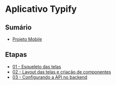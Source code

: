 # Aplicativo Typify

## Sumário

- [Projeto Mobile](./mobile/)

## Etapas

- [01 - Esqueleto das telas](https://github.com/rgomide/app-typify/tree/01-esqueleto-das-telas/mobile)
- [02 - Layout das telas e criação de componentes](https://github.com/rgomide/app-typify/tree/02-layout-das-telas/mobile)
- [03 - Configurando a API no backend](https://github.com/rgomide/app-typify/tree/03-configuracao-inicial-backend/backend)